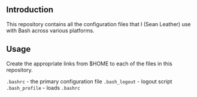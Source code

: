 
Introduction
------------

This repository contains all the configuration files that I (Sean Leather) use
with Bash across various platforms.

Usage
-----

Create the appropriate links from $HOME to each of the files in
this repository.

`.bashrc`       - the primary configuration file
`.bash_logout`  - logout script
`.bash_profile` - loads `.bashrc`

